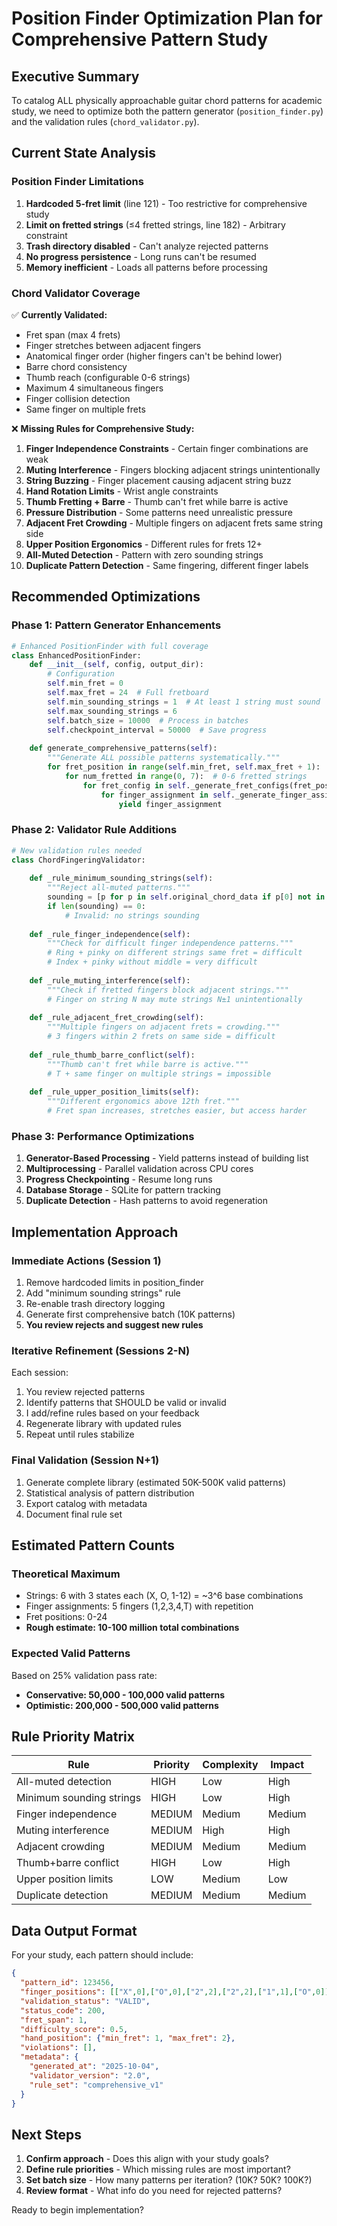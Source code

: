 # Position Finder Optimization Plan for Comprehensive Pattern Study

## Executive Summary
To catalog ALL physically approachable guitar chord patterns for academic study, we need to optimize both the pattern generator (`position_finder.py`) and the validation rules (`chord_validator.py`).

## Current State Analysis

### Position Finder Limitations
1. **Hardcoded 5-fret limit** (line 121) - Too restrictive for comprehensive study
2. **Limit on fretted strings** (≤4 fretted strings, line 182) - Arbitrary constraint
3. **Trash directory disabled** - Can't analyze rejected patterns
4. **No progress persistence** - Long runs can't be resumed
5. **Memory inefficient** - Loads all patterns before processing

### Chord Validator Coverage
✅ **Currently Validated:**
- Fret span (max 4 frets)
- Finger stretches between adjacent fingers
- Anatomical finger order (higher fingers can't be behind lower)
- Barre chord consistency
- Thumb reach (configurable 0-6 strings)
- Maximum 4 simultaneous fingers
- Finger collision detection
- Same finger on multiple frets

❌ **Missing Rules for Comprehensive Study:**
1. **Finger Independence Constraints** - Certain finger combinations are weak
2. **Muting Interference** - Fingers blocking adjacent strings unintentionally
3. **String Buzzing** - Finger placement causing adjacent string buzz
4. **Hand Rotation Limits** - Wrist angle constraints
5. **Thumb Fretting + Barre** - Thumb can't fret while barre is active
6. **Pressure Distribution** - Some patterns need unrealistic pressure
7. **Adjacent Fret Crowding** - Multiple fingers on adjacent frets same string side
8. **Upper Position Ergonomics** - Different rules for frets 12+
9. **All-Muted Detection** - Pattern with zero sounding strings
10. **Duplicate Pattern Detection** - Same fingering, different finger labels

## Recommended Optimizations

### Phase 1: Pattern Generator Enhancements

```python
# Enhanced PositionFinder with full coverage
class EnhancedPositionFinder:
    def __init__(self, config, output_dir):
        # Configuration
        self.min_fret = 0
        self.max_fret = 24  # Full fretboard
        self.min_sounding_strings = 1  # At least 1 string must sound
        self.max_sounding_strings = 6
        self.batch_size = 10000  # Process in batches
        self.checkpoint_interval = 50000  # Save progress
        
    def generate_comprehensive_patterns(self):
        """Generate ALL possible patterns systematically."""
        for fret_position in range(self.min_fret, self.max_fret + 1):
            for num_fretted in range(0, 7):  # 0-6 fretted strings
                for fret_config in self._generate_fret_configs(fret_position, num_fretted):
                    for finger_assignment in self._generate_finger_assignments(fret_config):
                        yield finger_assignment
```

### Phase 2: Validator Rule Additions

```python
# New validation rules needed
class ChordFingeringValidator:
    
    def _rule_minimum_sounding_strings(self):
        """Reject all-muted patterns."""
        sounding = [p for p in self.original_chord_data if p[0] not in ['X']]
        if len(sounding) == 0:
            # Invalid: no strings sounding
            
    def _rule_finger_independence(self):
        """Check for difficult finger independence patterns."""
        # Ring + pinky on different strings same fret = difficult
        # Index + pinky without middle = very difficult
        
    def _rule_muting_interference(self):
        """Check if fretted fingers block adjacent strings."""
        # Finger on string N may mute strings N±1 unintentionally
        
    def _rule_adjacent_fret_crowding(self):
        """Multiple fingers on adjacent frets = crowding."""
        # 3 fingers within 2 frets on same side = difficult
        
    def _rule_thumb_barre_conflict(self):
        """Thumb can't fret while barre is active."""
        # T + same finger on multiple strings = impossible
        
    def _rule_upper_position_limits(self):
        """Different ergonomics above 12th fret."""
        # Fret span increases, stretches easier, but access harder
```

### Phase 3: Performance Optimizations

1. **Generator-Based Processing** - Yield patterns instead of building list
2. **Multiprocessing** - Parallel validation across CPU cores
3. **Progress Checkpointing** - Resume long runs
4. **Database Storage** - SQLite for pattern tracking
5. **Duplicate Detection** - Hash patterns to avoid regeneration

## Implementation Approach

### Immediate Actions (Session 1)
1. Remove hardcoded limits in position_finder
2. Add "minimum sounding strings" rule
3. Re-enable trash directory logging
4. Generate first comprehensive batch (10K patterns)
5. **You review rejects and suggest new rules**

### Iterative Refinement (Sessions 2-N)
Each session:
1. You review rejected patterns
2. Identify patterns that SHOULD be valid or invalid
3. I add/refine rules based on your feedback
4. Regenerate library with updated rules
5. Repeat until rules stabilize

### Final Validation (Session N+1)
1. Generate complete library (estimated 50K-500K valid patterns)
2. Statistical analysis of pattern distribution
3. Export catalog with metadata
4. Document final rule set

## Estimated Pattern Counts

### Theoretical Maximum
- Strings: 6 with 3 states each (X, O, 1-12) = ~3^6 base combinations
- Finger assignments: 5 fingers (1,2,3,4,T) with repetition
- Fret positions: 0-24
- **Rough estimate: 10-100 million total combinations**

### Expected Valid Patterns
Based on 25% validation pass rate:
- **Conservative: 50,000 - 100,000 valid patterns**
- **Optimistic: 200,000 - 500,000 valid patterns**

## Rule Priority Matrix

| Rule | Priority | Complexity | Impact |
|------|----------|------------|---------|
| All-muted detection | HIGH | Low | High |
| Minimum sounding strings | HIGH | Low | High |
| Finger independence | MEDIUM | Medium | Medium |
| Muting interference | MEDIUM | High | High |
| Adjacent crowding | MEDIUM | Medium | Medium |
| Thumb+barre conflict | HIGH | Low | High |
| Upper position limits | LOW | Medium | Low |
| Duplicate detection | MEDIUM | Medium | Medium |

## Data Output Format

For your study, each pattern should include:
```json
{
  "pattern_id": 123456,
  "finger_positions": [["X",0],["O",0],["2",2],["2",2],["1",1],["O",0]],
  "validation_status": "VALID",
  "status_code": 200,
  "fret_span": 1,
  "difficulty_score": 0.5,
  "hand_position": {"min_fret": 1, "max_fret": 2},
  "violations": [],
  "metadata": {
    "generated_at": "2025-10-04",
    "validator_version": "2.0",
    "rule_set": "comprehensive_v1"
  }
}
```

## Next Steps

1. **Confirm approach** - Does this align with your study goals?
2. **Define rule priorities** - Which missing rules are most important?
3. **Set batch size** - How many patterns per iteration? (10K? 50K? 100K?)
4. **Review format** - What info do you need for rejected patterns?

Ready to begin implementation?
